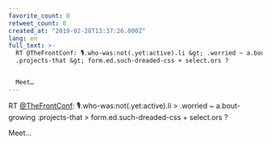 ```yaml
---
favorite_count: 0
retweet_count: 0
created_at: "2019-02-28T13:37:26.000Z"
lang: en
full_text: >-
  RT @TheFrontConf: 🎙.who-was:not(.yet:active).li &gt; .worried ~ a.bout-growing
  .projects-that &gt; form.ed.such-dreaded-css + select.ors ?


  Meet…
---
```


RT [@TheFrontConf](https://twitter.com/TheFrontConf):
🎙.who-was:not(.yet:active).li &gt; .worried ~ a.bout-growing .projects-that &gt;
form.ed.such-dreaded-css + select.ors ?

Meet…
